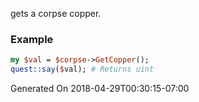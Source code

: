gets a corpse copper.
### Example

```perl
my $val = $corpse->GetCopper();
quest::say($val); # Returns uint
```


Generated On 2018-04-29T00:30:15-07:00